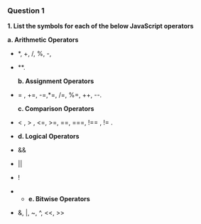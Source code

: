 ### Question 1

**1. List the symbols for each of the below JavaScript operators**

**a. Arithmetic Operators**

- \*, +, /, %, -,
- \*\*.

  **b. Assignment Operators**

- = , +=, -=,\*=, /=, %=, ++, --.

  **c. Comparison Operators**

- < , > , <=, >=, ==, ===, !== , != .

- **d. Logical Operators**
- &&
- ||
- !

- - **e. Bitwise Operators**
- &, |, ~, ^, <<, >>
